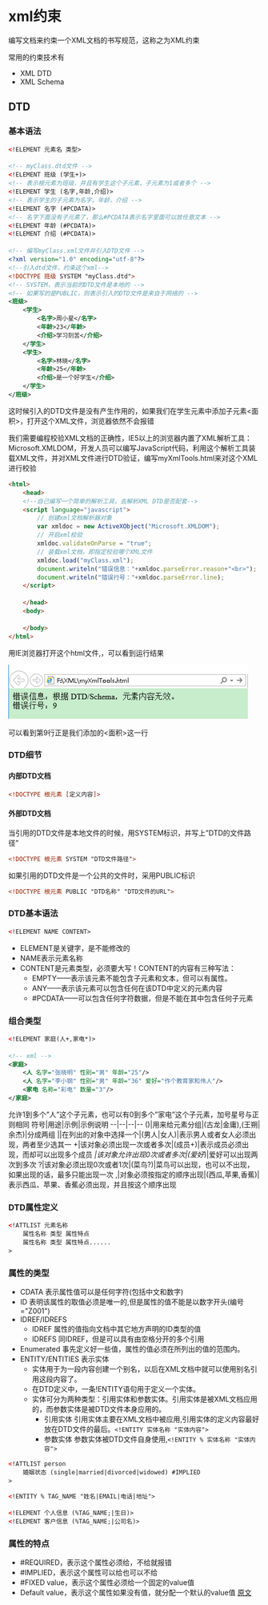 # xml约束
编写文档来约束一个XML文档的书写规范，这称之为XML约束

常用的约束技术有
- XML DTD
- XML Schema

## DTD

### 基本语法
```xml
<!ELEMENT 元素名 类型>

<!-- myClass.dtd文件 -->
<!ELEMENT 班级 (学生+)>
<!-- 表示根元素为班级，并且有学生这个子元素，子元素为1或者多个 -->
<!ELEMENT 学生 (名字,年龄,介绍)>
<!-- 表示学生的子元素为名字，年龄，介绍 -->
<!ELEMENT 名字 (#PCDATA)>
<!-- 名字下面没有子元素了，那么#PCDATA表示名字里面可以放任意文本 -->
<!ELEMENT 年龄 (#PCDATA)>
<!ELEMENT 介绍 (#PCDATA)>

<!-- 编写myClass.xml文件并引入DTD文件 -->
<?xml version="1.0" encoding="utf-8"?>
<!--引入dtd文件，约束这个xml-->
<!DOCTYPE 班级 SYSTEM "myClass.dtd">
<!-- SYSTEM，表示当前的DTD文件是本地的 -->
<!-- 如果写的是PUBLIC，则表示引入的DTD文件是来自于网络的 -->
<班级>
    <学生>
        <名字>周小星</名字>    
        <年龄>23</年龄>
        <介绍>学习刻苦</介绍>
    </学生>   
    <学生>
        <名字>林晓</名字> 
        <年龄>25</年龄>
        <介绍>是一个好学生</介绍>
    </学生>   
</班级>
```
这时候引入的DTD文件是没有产生作用的，如果我们在学生元素中添加子元素<面积>，打开这个XML文件，浏览器依然不会报错

我们需要编程校验XML文档的正确性，IE5以上的浏览器内置了XML解析工具：Microsoft.XMLDOM，开发人员可以编写JavaScript代码，利用这个解析工具装载XML文件，并对XML文件进行DTD验证，编写myXmlTools.html来对这个XML进行校验

```html
<html>
    <head>
    <!--自己编写一个简单的解析工具，去解析XML DTD是否配套-->     
    <script language="javascript">
        // 创建xml文档解析器对象
        var xmldoc = new ActiveXObject("Microsoft.XMLDOM");
        // 开启xml校验
        xmldoc.validateOnParse = "true";
        // 装载xml文档，即指定校验哪个XML文件
        xmldoc.load("myClass.xml");
        document.writeln("错误信息："+xmldoc.parseError.reason+"<br>");
        document.writeln("错误行号："+xmldoc.parseError.line);
    </script>

    </head>
    <body>

    </body>
</html>
```
用IE浏览器打开这个html文件,，可以看到运行结果

![xml1](xml1.png)

可以看到第9行正是我们添加的<面积>这一行

### DTD细节
#### 内部DTD文档
```xml
<!DOCTYPE 根元素 [定义内容]>
```
#### 外部DTD文档
当引用的DTD文件是本地文件的时候，用SYSTEM标识，并写上”DTD的文件路径”
```xml
<!DOCTYPE 根元素 SYSTEM "DTD文件路径">
```
如果引用的DTD文件是一个公共的文件时，采用PUBLIC标识
```xml
<!DOCTYPE 根元素 PUBLIC "DTD名称" "DTD文件的URL">
```

### DTD基本语法
```xml
<!ELEMENT NAME CONTENT>
```
- ELEMENT是关键字，是不能修改的 
- NAME表示元素名称 
- CONTENT是元素类型，必须要大写！CONTENT的内容有三种写法：
  - EMPTY——表示该元素不能包含子元素和文本，但可以有属性。 
  - ANY——表示该元素可以包含任何在该DTD中定义的元素内容 
  - #PCDATA——可以包含任何字符数据，但是不能在其中包含任何子元素

### 组合类型
```xml
<!ELEMENT 家庭(人+,家电*)>

<!-- xml -->
<家庭>
    <人 名字="张晓明" 性别="男" 年龄="25"/>
    <人 名字="李小钢" 性别="男" 年龄="36" 爱好="作个教育家和伟人"/>
    <家电 名称="彩电" 数量="3"/>
</家庭>
```
允许1到多个”人”这个子元素，也可以有0到多个”家电”这个子元素，加号星号与正则相同
符号|用途|示例|示例说明
--|--|--|--
()|用来给元素分组|(古龙\|金庸),(王朔\|余杰)|分成两组
\||在列出的对象中选择一个|(男人\|女人)|表示男人或者女人必须出现，两者至少选其一
+|该对象必须出现一次或者多次|(成员+)|表示成员必须出现，而却可以出现多个成员
*|该对象允许出现0次或者多次|(爱好*)|爱好可以出现两次到多次
?|该对象必须出现0次或者1次|(菜鸟?)|菜鸟可以出现，也可以不出现，如果出现的话，最多只能出现一次
,|对象必须按指定的顺序出现|(西瓜,苹果,香蕉)|表示西瓜、苹果、香蕉必须出现，并且按这个顺序出现

### DTD属性定义
```xml
<!ATTLIST 元素名称
    属性名称 类型 属性特点
    属性名称 类型 属性特点......  
>
```
### 属性的类型
- CDATA 表示属性值可以是任何字符(包括中文和数字)
- ID 表明该属性的取值必须是唯一的,但是属性的值不能是以数字开头(编号="Z001")
- IDREF/IDREFS 
  - IDREF 属性的值指向文档中其它地方声明的ID类型的值
  - IDREFS 同IDREF，但是可以具有由空格分开的多个引用
- Enumerated 事先定义好一些值，属性的值必须在所列出的值的范围内。
- ENTITY/ENTITIES 表示实体
  - 实体用于为一段内容创建一个别名，以后在XML文档中就可以使用别名引用这段内容了。 
  - 在DTD定义中，一条!ENTITY语句用于定义一个实体。 
  - 实体可分为两种类型：引用实体和参数实体。引用实体是被XML文档应用的，而参数实体是被DTD文件本身应用的。
    - 引用实体 引用实体主要在XML文档中被应用,引用实体的定义内容最好放在DTD文件的最后。`<!ENTITY 实体名称 "实体内容">`
    - 参数实体 参数实体被DTD文件自身使用,`<!ENTITY % 实体名称 "实体内容">`

```xml
<!ATTLIST person
    婚姻状态 (single|married|divorced|widowed) #IMPLIED
>
```

```xml
<!ENTITY % TAG_NAME "姓名|EMAIL|电话|地址">

<!ELEMENT 个人信息 (%TAG_NAME;|生日)>
<!ELEMENT 客户信息 (%TAG_NAME;|公司名)>
```
### 属性的特点
- #REQUIRED，表示这个属性必须给，不给就报错 
- #IMPLIED，表示这个属性可以给也可以不给 
- #FIXED value，表示这个属性必须给一个固定的value值 
- Default value，表示这个属性如果没有值，就分配一个默认的value值
[原文](https://blog.csdn.net/gavin_john/article/details/51532756)